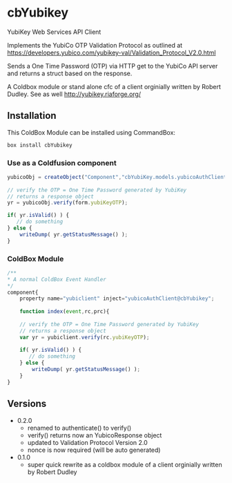 # cbYubikey
YubiKey Web Services API Client

Implements the YubiCo OTP Validation Protocol as outlined at https://developers.yubico.com/yubikey-val/Validation_Protocol_V2.0.html

Sends a One Time Password (OTP) via HTTP get to the YubiCo API server and returns a struct based on the response.

A Coldbox module or stand alone cfc of a client orginially written by Robert Dudley. See as well http://yubikey.riaforge.org/

## Installation 
This ColdBox Module can be installed using CommandBox:

```bash
box install cbYubikey
```
### Use as a Coldfusion component

```js
yubicoObj = createObject("Component","cbYubiKey.models.yubicoAuthClient").init();
	
// verify the OTP = One Time Password generated by YubiKey
// returns a response object
yr = yubicoObj.verify(form.yubiKeyOTP);

if( yr.isValid() ) {
   // do something
} else {
	writeDump( yr.getStatusMessage() );
}

```


### ColdBox Module

```js
/**
* A normal ColdBox Event Handler
*/
component{
	property name="yubiclient" inject="yubicoAuthClient@cbYubikey";
	
	function index(event,rc,prc){
		
	// verify the OTP = One Time Password generated by YubiKey
	// returns a response object
	var yr = yubiclient.verify(rc.yubiKeyOTP);
	
	if( yr.isValid() ) {
  	   // do something
	} else {
		writeDump( yr.getStatusMessage() );
	}
}
```

## Versions
- 0.2.0 
  - renamed to authenticate() to verify()
  - verify() returns now an YubicoResponse object
  - updated to Validation Protocol Version 2.0
  - nonce is now required (will be auto generated)
- 0.1.0 
  - super quick rewrite as a coldbox module of a client orginially written by Robert Dudley
